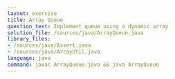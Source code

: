```yaml
---
layout: exercise
title: Array Queue
question_text: Implement queue using a dynamic array
solution_file: /sources/java/ArrayQueue.java
library_files:
- /sources/java/Assert.java
- /sources/java/ArrayUtil.java
language: java
command: javac ArrayQueue.java && java ArrayQueue
---
```

